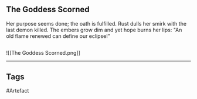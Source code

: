 ## The Goddess Scorned
Her purpose seems done; the oath is fulfilled.
Rust dulls her smirk with the last demon killed.
The embers grow dim and yet hope burns her lips:
"An old flame renewed can define our eclipse!"
## 
![[The Goddess Scorned.png]]

---
## Tags
#Artefact